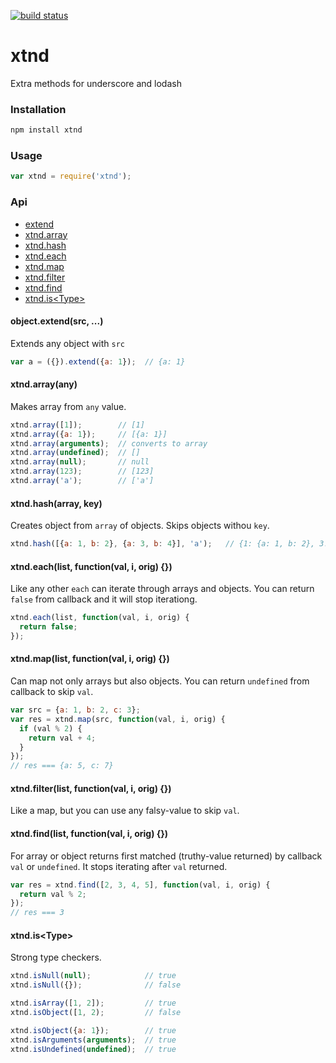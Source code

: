 [![build status](https://secure.travis-ci.org/artjock/xtnd.png)](http://travis-ci.org/artjock/xtnd)

xtnd
====
Extra methods for underscore and lodash

### Installation

```js
npm install xtnd
```

### Usage

```js
var xtnd = require('xtnd');
```

### Api

* [extend](#extend)
* [xtnd.array](#array)
* [xtnd.hash](#hash)
* [xtnd.each](#each)
* [xtnd.map](#map)
* [xtnd.filter](#filter)
* [xtnd.find](#find)
* [xtnd.is&lt;Type&gt;](#is)


<a name="extend"></a>
#### object.extend(src, ...)
Extends any object with `src`
```js
var a = ({}).extend({a: 1});  // {a: 1}
```

<a name="array"></a>
#### xtnd.array(any)
Makes array from `any` value.
```js
xtnd.array([1]);        // [1]
xtnd.array({a: 1});     // [{a: 1}]
xtnd.array(arguments);  // converts to array
xtnd.array(undefined);  // []
xtnd.array(null);       // null
xtnd.array(123);        // [123]
xtnd.array('a');        // ['a']
```

<a name="hash"></a>
#### xtnd.hash(array, key)
Creates object from `array` of objects. Skips objects withou `key`. 
```js
xtnd.hash([{a: 1, b: 2}, {a: 3, b: 4}], 'a');   // {1: {a: 1, b: 2}, 3: {a: 3, b: 4}}
```

<a name="each"></a>
#### xtnd.each(list, function(val, i, orig) {})
Like any other `each` can iterate through arrays and objects. You can return `false` from callback and it will stop iterationg.
```js
xtnd.each(list, function(val, i, orig) {
  return false;
});
```

<a name="map"></a>
#### xtnd.map(list, function(val, i, orig) {})
Can map not only arrays but also objects. You can return `undefined` from callback to skip `val`.
```js
var src = {a: 1, b: 2, c: 3};
var res = xtnd.map(src, function(val, i, orig) {
  if (val % 2) {
    return val + 4;
  }
});
// res === {a: 5, c: 7}
```

<a name="filter"></a>
#### xtnd.filter(list, function(val, i, orig) {})
Like a map, but you can use any falsy-value to skip `val`.

<a name="find"></a>
#### xtnd.find(list, function(val, i, orig) {})
For array or object returns first matched (truthy-value returned) by callback `val` or `undefined`. It stops iterating after `val` returned.
```js
var res = xtnd.find([2, 3, 4, 5], function(val, i, orig) {
  return val % 2;  
});
// res === 3
```

<a name="is"></a>
#### xtnd.is&lt;Type&gt;
Strong type checkers.

```js
xtnd.isNull(null);            // true
xtnd.isNull({});              // false

xtnd.isArray([1, 2]);         // true
xtnd.isObject([1, 2);         // false

xtnd.isObject({a: 1});        // true
xtnd.isArguments(arguments);  // true
xtnd.isUndefined(undefined);  // true
```
